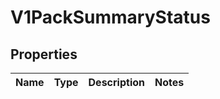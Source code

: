 # V1PackSummaryStatus

## Properties
Name | Type | Description | Notes
------------ | ------------- | ------------- | -------------
